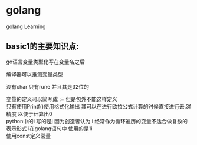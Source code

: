 # golang
golang Learning 
## basic1的主要知识点:  

go语言变量类型化写在变量名之后  

编译器可以推测变量类型  

没有char 只有rune 并且其是32位的  

变量的定义可以简写成 := 但是包外不能这样定义  
只有使用Printf()使用格式化输出 其可以在进行欧拉公式计算的时候直接进行去.3f精度 以便于计算出0  
python中的i 写的是j 因为创造者认为 i 经常作为循环遍历的变量不适合做复数的表示形式 i在golang语句中 使用的是1i  
使用const定义常量  


